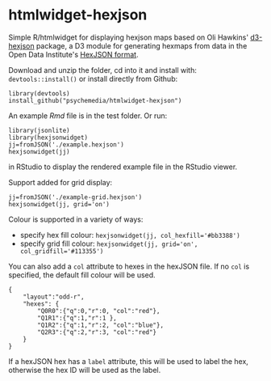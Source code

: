 # htmlwidget-hexjson

Simple R/htmlwidget for displaying hexjson maps based on Oli Hawkins' [d3-hexjson](https://github.com/olihawkins/d3-hexjson) package,  a D3 module for generating hexmaps from data in the Open Data Institute's [HexJSON format](https://odileeds.org/projects/hexmaps/hexjson.html).

Download and unzip the folder, cd into it and install with: `devtools::install()` or install directly from Github:

    library(devtools)
    install_github("psychemedia/htmlwidget-hexjson")

An example *Rmd* file is in the test folder. Or run:

````
library(jsonlite)
library(hexjsonwidget)
jj=fromJSON('./example.hexjson')
hexjsonwidget(jj)
````

in RStudio to display the rendered example file in the RStudio viewer.

Support added for grid display:

````
jj=fromJSON('./example-grid.hexjson')
hexjsonwidget(jj, grid='on')
````

Colour is supported in a variety of ways:

- specify hex fill colour: `hexjsonwidget(jj, col_hexfill='#bb3388')`
- specify grid fill colour: `hexjsonwidget(jj, grid='on', col_gridfill='#113355')`

You can also add a `col` attribute to hexes in the hexJSON file. If no `col` is specified, the default fill colour will be used.

````
{
	"layout":"odd-r",
	"hexes": {
		"Q0R0":{"q":0,"r":0, "col":"red"},
		"Q1R1":{"q":1,"r":1 },
		"Q1R2":{"q":1,"r":2, "col":"blue"},
		"Q2R3":{"q":2,"r":3, "col":"red"}
	}
}
````

If a hexJSON hex has a `label` attribute, this will be used to label the hex, otherwise the hex ID will be used as the label.

